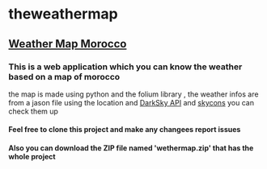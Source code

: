 # theweathermap
<a href="https://theweathermap.surge.sh" target="_blank" rel="noopener noreferrer"><h2>Weather Map Morocco</h2></a>

<h3>This is a web application which you can know the weather based on a map of morocco</h3>
<p>the map is made using python and the folium library , the weather infos are from a jason file using the location and  <a href="http://darksky.net" target="_blank" rel="noopener noreferrer">DarkSky API</a> and <a href="https://github.com/darkskyapp/skycons" target="_blank" rel="noopener noreferrer">skycons</a> you can check them up

</p>
<h4>Feel free to clone this project and make any changees report issues </h4>
<h4>Also you can download the ZIP file named 'wethermap.zip' that has the whole project</h4>

